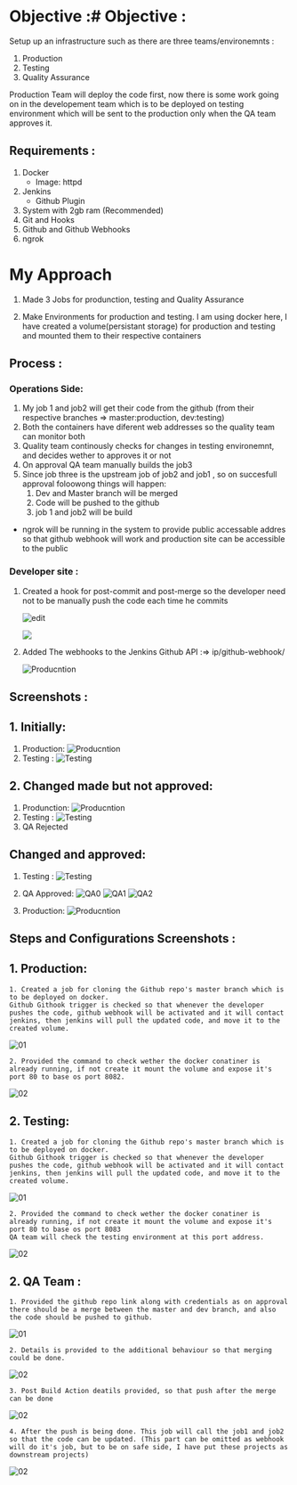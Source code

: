 # Objective :# Objective :

Setup up an infrastructure such as there are three teams/environemnts :

1. Production
2. Testing
3. Quality Assurance

Production Team will deploy the code first, now there is some work going on in the developement team which is to be deployed on testing environment which will be sent to the production only when the QA team approves it.

## Requirements :

1. Docker
   - Image: httpd
2. Jenkins
   - Github Plugin
3. System with 2gb ram (Recommended)
4. Git and Hooks
5. Github and Github Webhooks
6. ngrok

# My Approach

1. Made 3 Jobs for produnction, testing and Quality Assurance

2. Make Environments for production and testing. I am using docker here, I have created a volume(persistant storage) for production and testing and mounted them to their respective containers

## Process :

### Operations Side:

1. My job 1 and job2 will get their code from the github (from their respective branches => master:production, dev:testing)
2. Both the containers have diferent web addresses so the quality team can monitor both
3. Quality team continously checks for changes in testing environemnt, and decides wether to approves it or not
4. On approval QA team manually builds the job3
5. Since job three is the upstream job of job2 and job1 , so on succesfull approval foloowong things will happen:
   1. Dev and Master branch will be merged
   2. Code will be pushed to the github
   3. job 1 and job2 will be build

- ngrok will be running in the system to provide public accessable addres so that github webhook will work and production site can be accessible to the public

### Developer site :

1. Created a hook for post-commit and post-merge so the developer need not to be manually push the code each time he commits

   ![edit](https://raw.githubusercontent.com/devmohit-live/Images_of_repo/master/localhook.JPG)

   ![](https://raw.githubusercontent.com/devmohit-live/Images_of_repo/master/mergeproof.JPG)

2. Added The webhooks to the Jenkins Github API :=> ip/github-webhook/

   ![Producntion](https://raw.githubusercontent.com/devmohit-live/Images_of_repo/master/webhooks.JPG)

## Screenshots :

## 1. Initially:

1. Production:
   ![Producntion](https://raw.githubusercontent.com/devmohit-live/Images_of_repo/master/pro01.JPG)
2. Testing :
   ![Testing](https://raw.githubusercontent.com/devmohit-live/Images_of_repo/master/test01.JPG)

## 2. Changed made but not approved:

1. Produnction:
   ![Producntion](https://raw.githubusercontent.com/devmohit-live/Images_of_repo/master/pro01.JPG)
2. Testing :
   ![Testing](https://raw.githubusercontent.com/devmohit-live/Images_of_repo/master/test02.JPG)
3. QA Rejected

## Changed and approved:

1. Testing :
   ![Testing](https://raw.githubusercontent.com/devmohit-live/Images_of_repo/master/test03.JPG)
2. QA Approved:
   ![QA0](https://raw.githubusercontent.com/devmohit-live/Images_of_repo/master/qa0.JPG)
   ![QA1](https://raw.githubusercontent.com/devmohit-live/Images_of_repo/master/qa1.JPG)
   ![QA2](https://raw.githubusercontent.com/devmohit-live/Images_of_repo/master/qa2_log.JPG)

3. Production:
   ![Producntion](https://raw.githubusercontent.com/devmohit-live/Images_of_repo/master/finalprod.JPG)

## Steps and Configurations Screenshots :

## 1. Production:

    1. Created a job for cloning the Github repo's master branch which is to be deployed on docker.
    Github Githook trigger is checked so that whenever the developer pushes the code, github webhook will be activated and it will contact jenkins, then jenkins will pull the updated code, and move it to the created volume.

![01](https://raw.githubusercontent.com/devmohit-live/Images_of_repo/master/1a01.JPG)

    2. Provided the command to check wether the docker conatiner is already running, if not create it mount the volume and expose it's port 80 to base os port 8082.

![02](https://raw.githubusercontent.com/devmohit-live/Images_of_repo/master/1a02.JPG)

## 2. Testing:

    1. Created a job for cloning the Github repo's master branch which is to be deployed on docker.
    Github Githook trigger is checked so that whenever the developer pushes the code, github webhook will be activated and it will contact jenkins, then jenkins will pull the updated code, and move it to the created volume.

![01](https://raw.githubusercontent.com/devmohit-live/Images_of_repo/master/1b.JPG)

    2. Provided the command to check wether the docker conatiner is already running, if not create it mount the volume and expose it's port 80 to base os port 8083
    QA team will check the testing environment at this port address.

![02](https://raw.githubusercontent.com/devmohit-live/Images_of_repo/master/1b02.JPG)

## 2. QA Team :

    1. Provided the github repo link along with credentials as on approval there should be a merge between the master and dev branch, and also the code should be pushed to github.

![01](https://raw.githubusercontent.com/devmohit-live/Images_of_repo/master/1c00.JPG)

    2. Details is provided to the additional behaviour so that merging could be done.

![02](https://raw.githubusercontent.com/devmohit-live/Images_of_repo/master/1c01.JPG)

    3. Post Build Action deatils provided, so that push after the merge can be done

![02](https://raw.githubusercontent.com/devmohit-live/Images_of_repo/master/1c03.JPG)

    4. After the push is being done. This job will call the job1 and job2 so that the code can be updated. (This part can be omitted as webhook will do it's job, but to be on safe side, I have put these projects as downstream projects)

![02](https://raw.githubusercontent.com/devmohit-live/Images_of_repo/master/1c04.JPG)
